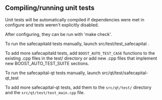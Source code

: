 Compiling/running unit tests
------------------------------------

Unit tests will be automatically compiled if dependencies were met in configure
and tests weren't explicitly disabled.

After configuring, they can be run with 'make check'.

To run the safecapitald tests manually, launch src/test/test_safecapital .

To add more safecapitald tests, add `BOOST_AUTO_TEST_CASE` functions to the existing
.cpp files in the test/ directory or add new .cpp files that
implement new BOOST_AUTO_TEST_SUITE sections.

To run the safecapital-qt tests manually, launch src/qt/test/safecapital-qt_test

To add more safecapital-qt tests, add them to the `src/qt/test/` directory and
the `src/qt/test/test_main.cpp` file.
